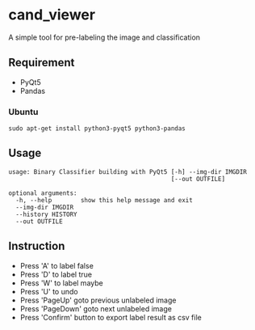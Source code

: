 # cand_viewer

A simple tool for pre-labeling the image and classification

## Requirement

- PyQt5
- Pandas

### Ubuntu

```
sudo apt-get install python3-pyqt5 python3-pandas
```

## Usage

```
usage: Binary Classifier building with PyQt5 [-h] --img-dir IMGDIR
                                             [--out OUTFILE]

optional arguments:
  -h, --help        show this help message and exit
  --img-dir IMGDIR
  --history HISTORY
  --out OUTFILE
```

## Instruction

- Press 'A' to label false
- Press 'D' to label true
- Press 'W' to label maybe
- Press 'U' to undo
- Press 'PageUp' goto previous unlabeled image
- Press 'PageDown' goto next unlabeled image
- Press 'Confirm' button to export label result as csv file
